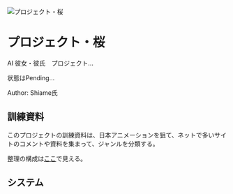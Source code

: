 ![プロジェクト・桜](https://repository-images.githubusercontent.com/139385299/b4ea1d80-cb43-11e9-9dbb-92b03d8a454d)

# プロジェクト・桜

AI 彼女・彼氏　プロジェクト…

状態はPending...


Author: Shiame氏


## 訓練資料

このプロジェクトの訓練資料は、日本アニメーションを狙て、ネットで多いサイトのコメントや資料を集まって、ジャンルを分類する。

整理の構成は[ここ](DataSource/)で見える。


## システム